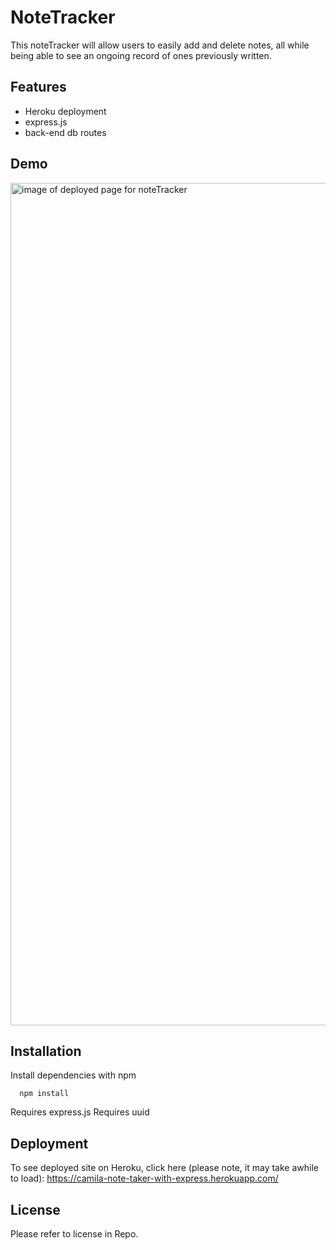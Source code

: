 # NoteTracker

This noteTracker will allow users to easily add and delete notes, all while being able to see an ongoing record of ones previously written.

## Features

- Heroku deployment
- express.js
- back-end db routes

## Demo

<img width="1348" alt="image of deployed page for noteTracker" src="https://user-images.githubusercontent.com/115678318/219511738-ce9b7e48-e622-4426-bcd4-eb101e57dcef.png">


## Installation

Install dependencies with npm

```cmd-line
  npm install
```

Requires express.js
Requires uuid

## Deployment

To see deployed site on Heroku, click here (please note, it may take awhile to load):
https://camila-note-taker-with-express.herokuapp.com/

## License

Please refer to license in Repo.
